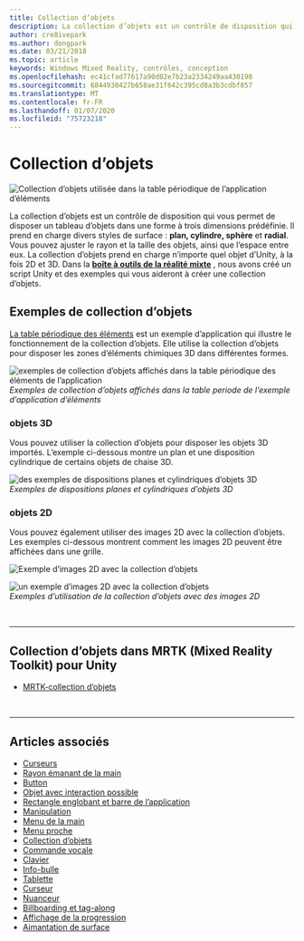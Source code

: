 ```yaml
---
title: Collection d’objets
description: La collection d’objets est un contrôle de disposition qui vous permet de disposer un tableau d’objets dans une forme à trois dimensions prédéfinie.
author: cre8ivepark
ms.author: dongpark
ms.date: 03/21/2018
ms.topic: article
keywords: Windows Mixed Reality, contrôles, conception
ms.openlocfilehash: ec41cfad77617a90d02e7b23a2334249aa430190
ms.sourcegitcommit: 6844930427b658ae31f642c395cd8a3b3cdbf857
ms.translationtype: MT
ms.contentlocale: fr-FR
ms.lasthandoff: 01/07/2020
ms.locfileid: "75723218"
---
```

# <a name="object-collection"></a>Collection d’objets

![Collection d’objets utilisée dans la table périodique de l’application d’éléments](images/UX/UX_Hero_ObjectCollection.jpg)<br>


La collection d’objets est un contrôle de disposition qui vous permet de disposer un tableau d’objets dans une forme à trois dimensions prédéfinie. Il prend en charge divers styles de surface : **plan, cylindre, sphère** et **radial**. Vous pouvez ajuster le rayon et la taille des objets, ainsi que l’espace entre eux. La collection d’objets prend en charge n’importe quel objet d’Unity, à la fois 2D et 3D. Dans la **[boîte à outils de la réalité mixte](https://microsoft.github.io/MixedRealityToolkit-Unity/Documentation/README_ObjectCollection.html)** , nous avons créé un script Unity et des exemples qui vous aideront à créer une collection d’objets.


## <a name="object-collection-examples"></a>Exemples de collection d’objets

[La table périodique des éléments](periodic-table-of-the-elements.md) est un exemple d’application qui illustre le fonctionnement de la collection d’objets. Elle utilise la collection d’objets pour disposer les zones d’éléments chimiques 3D dans différentes formes.

![exemples de collection d’objets affichés dans la table périodique des éléments de l’application](images/periodictable-collections-1000px.jpg)<br>
*Exemples de collection d’objets affichés dans la table periode de l’exemple d’application d’éléments*

### <a name="3d-objects"></a>objets 3D

Vous pouvez utiliser la collection d’objets pour disposer les objets 3D importés. L’exemple ci-dessous montre un plan et une disposition cylindrique de certains objets de chaise 3D.

![des exemples de dispositions planes et cylindriques d’objets 3D](images/objectcollection-3dobjects-1000px.jpg)<br>
*Exemples de dispositions planes et cylindriques d’objets 3D*

### <a name="2d-objects"></a>objets 2D

Vous pouvez également utiliser des images 2D avec la collection d’objets. Les exemples ci-dessous montrent comment les images 2D peuvent être affichées dans une grille.

![Exemple d’images 2D avec la collection d’objets](images/940px-layout-3dobjects-3.jpg)

![un exemple d’images 2D avec la collection d’objets](images/940px-layout-2dimages.jpg)<br>
*Exemples d’utilisation de la collection d’objets avec des images 2D*

<br>

---

## <a name="object-collection-in-mrtk-mixed-reality-toolkit-for-unity"></a>Collection d’objets dans MRTK (Mixed Reality Toolkit) pour Unity

* [MRTK-collection d’objets](https://microsoft.github.io/MixedRealityToolkit-Unity/Documentation/README_ObjectCollection.html)


<br>

---


## <a name="see-also"></a>Articles associés

* [Curseurs](cursors.md)
* [Rayon émanant de la main](point-and-commit.md)
* [Button](button.md)
* [Objet avec interaction possible](interactable-object.md)
* [Rectangle englobant et barre de l’application](app-bar-and-bounding-box.md)
* [Manipulation](direct-manipulation.md)
* [Menu de la main](hand-menu.md)
* [Menu proche](near-menu.md)
* [Collection d’objets](object-collection.md)
* [Commande vocale](voice-input.md)
* [Clavier](keyboard.md)
* [Info-bulle](tooltip.md)
* [Tablette](slate.md)
* [Curseur](slider.md)
* [Nuanceur](shader.md)
* [Billboarding et tag-along](billboarding-and-tag-along.md)
* [Affichage de la progression](progress.md)
* [Aimantation de surface](surface-magnetism.md)
